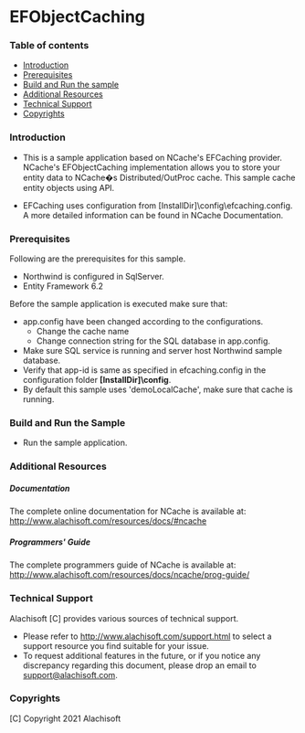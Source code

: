 # EFObjectCaching

### Table of contents

* [Introduction](#introduction)
* [Prerequisites](#prerequisites)
* [Build and Run the sample](#build-and-run-the-sample)
* [Additional Resources](#additional-resources)
* [Technical Support](#technical-support)
* [Copyrights](#copyrights)

### Introduction

- This is a sample application based on NCache's EFCaching provider. NCache's EFObjectCaching implementation allows you to store your entity data to NCache�s Distributed/OutProc cache. This sample cache entity objects using API. 

- EFCaching uses configuration from [InstallDir]\config\efcaching.config. A more detailed information can be found in NCache Documentation.

### Prerequisites

Following are the prerequisites for this sample.

- Northwind is configured in SqlServer. 
- Entity Framework 6.2

Before the sample application is executed make sure that:

- app.config have been changed according to the configurations. 
	- Change the cache name 
	- Change connection string for the SQL database in app.config.
- Make sure SQL service is running and server host Northwind sample database.
- Verify that app-id is same as specified in efcaching.config in the configuration folder **[InstallDir]\config**.
- By default this sample uses 'demoLocalCache', make sure that cache is running. 

### Build and Run the Sample
    
- Run the sample application.

### Additional Resources

##### Documentation
The complete online documentation for NCache is available at:
http://www.alachisoft.com/resources/docs/#ncache

##### Programmers' Guide
The complete programmers guide of NCache is available at:
http://www.alachisoft.com/resources/docs/ncache/prog-guide/

### Technical Support

Alachisoft [C] provides various sources of technical support. 

- Please refer to http://www.alachisoft.com/support.html to select a support resource you find suitable for your issue.
- To request additional features in the future, or if you notice any discrepancy regarding this document, please drop an email to [support@alachisoft.com](mailto:support@alachisoft.com).

### Copyrights

[C] Copyright 2021 Alachisoft 